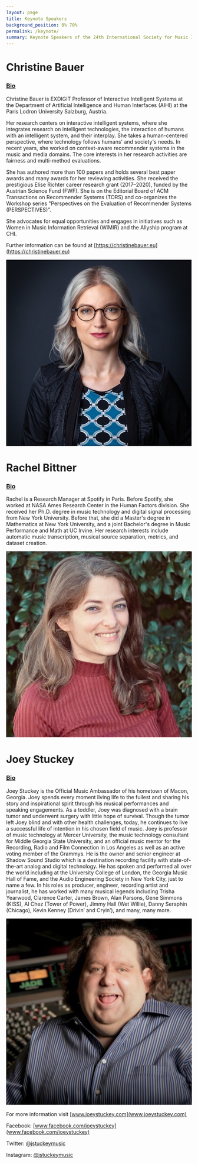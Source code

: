 ```yaml
---
layout: page
title: Keynote Speakers
background_position: 0% 70%
permalink: /keynote/
summary: Keynote Speakers of the 24th International Society for Music Information Retrieval Conference
---
```


# Christine Bauer

### <ins>Bio</ins>
Christine Bauer is EXDIGIT Professor of Interactive Intelligent Systems at the Department of Artificial Intelligence and Human Interfaces (AIHI) at the Paris Lodron University Salzburg, Austria.

Her research centers on interactive intelligent systems, where she integrates research on intelligent technologies, the interaction of humans with an intelligent system, and their interplay. She takes a human-centered perspective, where technology follows humans' and society's needs. In recent years, she worked on context-aware recommender systems in the music and media domains. The core interests in her research activities are fairness and multi-method evaluations.

She has authored more than 100 papers and holds several best paper awards and many awards for her reviewing activities. She received the prestigious Elise Richter career research grant (2017–2020), funded by the Austrian Science Fund (FWF). She is on the Editorial Board of ACM Transactions on Recommender Systems (TORS) and co-organizes the Workshop series "Perspectives on the Evaluation of Recommender Systems (PERSPECTIVES)”.

She advocates for equal opportunities and engages in initiatives such as Women in Music Information Retrieval (WiMIR) and the Allyship program at CHI.

Further information can be found at [https://christinebauer.eu](https://christinebauer.eu)

 ![Christine Bauer](/assets/img/keynote/christine_bauer.jpg) 


# Rachel Bittner

### <ins>Bio</ins>

Rachel is a Research Manager at Spotify in Paris. Before Spotify, she worked at NASA Ames Research Center in the Human Factors division. She received her Ph.D. degree in music technology and digital signal processing from New York University.  Before that, she did a Master's degree in Mathematics at New York University, and a joint Bachelor's degree in Music Performance and Math at UC Irvine. Her research interests include automatic music transcription, musical source separation, metrics, and dataset creation.

![Rachel Bittner](/assets/img/keynote/rachel_bittner.jpg) 



# Joey Stuckey

### <ins>Bio</ins>

Joey Stuckey is the Official Music Ambassador of his hometown of Macon, Georgia. Joey spends every moment living life to the fullest and sharing his story and inspirational spirit through his musical performances and speaking engagements. As a toddler, Joey was diagnosed with a brain tumor and underwent surgery with little hope of survival. Though the tumor left Joey blind and with other health challenges, today, he continues to live a successful life of intention in his chosen field of music. Joey is professor of music technology at Mercer University, the music technology consultant for Middle Georgia State University, and an official music mentor for the Recording, Radio and Film Connection in Los Angeles as well as an active voting member of the Grammys. He is the owner and senior engineer at Shadow Sound Studio which is a destination recording facility with state-of-the-art analog and digital technology.  He has spoken and performed all over the world including at the University College of London, the Georgia Music Hall of Fame, and the Audio Engineering Society in New York City, just to name a few. In his roles as producer, engineer, recording artist and journalist, he has worked with many musical legends including Trisha Yearwood, Clarence Carter, James Brown, Alan Parsons, Gene Simmons (KISS), Al Chez (Tower of Power), Jimmy Hall (Wet Willie), Danny Seraphin (Chicago), Kevin Kenney (Drivin’ and Cryin’), and many, many more.

![Joey Stuckey](/assets/img/keynote/joey_stuckey.jpg) 


For more information visit  [www.joeystuckey.com](www.joeystuckey.com)

Facebook: [www.facebook.com/joeystuckey](www.facebook.com/joeystuckey) 

Twitter: [@jstuckeymusic](https://twitter.com/Jstuckeymusic)

Instagram: [@jstuckeymusic](https://www.instagram.com/jstuckeymusic/)
 
